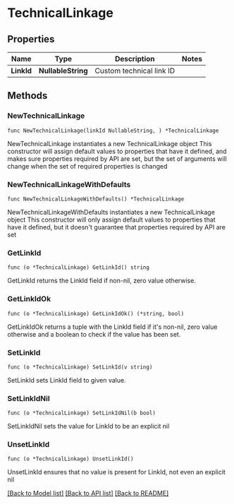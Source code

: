 # TechnicalLinkage

## Properties

Name | Type | Description | Notes
------------ | ------------- | ------------- | -------------
**LinkId** | **NullableString** | Custom technical link ID | 

## Methods

### NewTechnicalLinkage

`func NewTechnicalLinkage(linkId NullableString, ) *TechnicalLinkage`

NewTechnicalLinkage instantiates a new TechnicalLinkage object
This constructor will assign default values to properties that have it defined,
and makes sure properties required by API are set, but the set of arguments
will change when the set of required properties is changed

### NewTechnicalLinkageWithDefaults

`func NewTechnicalLinkageWithDefaults() *TechnicalLinkage`

NewTechnicalLinkageWithDefaults instantiates a new TechnicalLinkage object
This constructor will only assign default values to properties that have it defined,
but it doesn't guarantee that properties required by API are set

### GetLinkId

`func (o *TechnicalLinkage) GetLinkId() string`

GetLinkId returns the LinkId field if non-nil, zero value otherwise.

### GetLinkIdOk

`func (o *TechnicalLinkage) GetLinkIdOk() (*string, bool)`

GetLinkIdOk returns a tuple with the LinkId field if it's non-nil, zero value otherwise
and a boolean to check if the value has been set.

### SetLinkId

`func (o *TechnicalLinkage) SetLinkId(v string)`

SetLinkId sets LinkId field to given value.


### SetLinkIdNil

`func (o *TechnicalLinkage) SetLinkIdNil(b bool)`

 SetLinkIdNil sets the value for LinkId to be an explicit nil

### UnsetLinkId
`func (o *TechnicalLinkage) UnsetLinkId()`

UnsetLinkId ensures that no value is present for LinkId, not even an explicit nil

[[Back to Model list]](../README.md#documentation-for-models) [[Back to API list]](../README.md#documentation-for-api-endpoints) [[Back to README]](../README.md)


